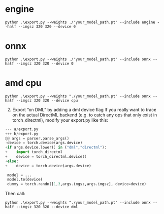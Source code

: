 # engine
```
python .\export.py --weights ./"your_model_path.pt" --include engine --half --imgsz 320 320 --device 0
```

# onnx 
```
python .\export.py --weights ./"your_model_path.pt" --include onnx --half --imgsz 320 320 --device 0
```
# amd cpu
```
python .\export.py --weights "./your_model_path.pt" --include onnx --half --imgsz 320 320 --device cpu
```


2) Export “on DML” by adding a dml device flag
If you really want to trace on the actual DirectML backend (e.g. to catch any ops that only exist in torch_directml), modify your export.py like this:

```python
--- a/export.py
+++ b/export.py
@@ args = parser.parse_args()
-device = torch.device(args.device)
+if args.device.lower() in ("dml","directml"):
+    import torch_directml
+    device = torch_directml.device()
+else:
+    device = torch.device(args.device)
 
 model = ...
 model.to(device)
 dummy = torch.randn([1,3,args.imgsz,args.imgsz], device=device)
```

Then call:

```
python .\export.py --weights "./your_model_path.pt" --include onnx --half --imgsz 320 320 --device dml
```
